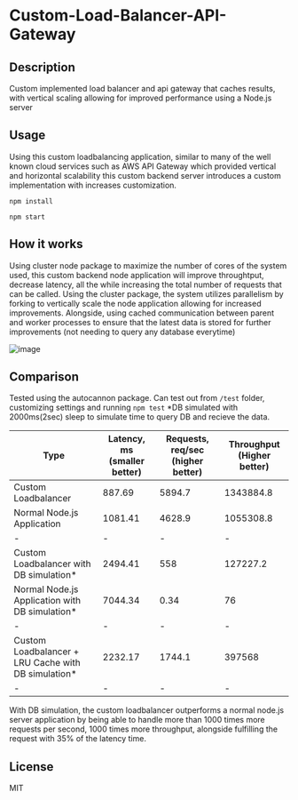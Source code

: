 # Custom-Load-Balancer-API-Gateway

## Description
Custom implemented load balancer and api gateway that caches results, with vertical scaling allowing for improved performance using a Node.js server


## Usage

Using this custom loadbalancing application, similar to many of the well known cloud services such as AWS API Gateway which provided vertical and horizontal scalability this custom backend server introduces a custom implementation with increases customization.

``
npm install
``

``
npm start
``

## How it works

Using cluster node package to maximize the number of cores of the system used, this custom backend node application will improve throughtput, decrease latency, 
all the while increasing the total number of requests that can be called. Using the cluster package, the system utilizes parallelism by forking to vertically scale
the node application allowing for increased improvements. Alongside, using cached communication between parent and worker processes to ensure that the latest 
data is stored for further improvements (not needing to query any database everytime)

![image](https://user-images.githubusercontent.com/81478885/209595184-4e048d89-3944-4997-aa9e-ad70f94335e4.png)


## Comparison
Tested using the autocannon package. Can test out from ``/test`` folder, customizing settings and running ``npm test``
*DB simulated with 2000ms(2sec) sleep to simulate time to query DB and recieve the data.

| Type | Latency, ms (smaller better) | Requests, req/sec (higher better) | Throughput (Higher better) |
|------|------------------------------|-----------------------------------|----------------------------|
| Custom Loadbalancer | 887.69| 5894.7 | 1343884.8|
| Normal Node.js Application | 1081.41 | 4628.9 | 1055308.8 |
|-|-|-|-|
|Custom Loadbalancer with DB simulation*|2494.41 |558 |127227.2 |
|Normal Node.js Application with DB simulation*|7044.34|0.34 |76|
|-|-|-|-|
|Custom Loadbalancer + LRU Cache with DB simulation*| 2232.17 |1744.1 |397568 |
|-|-|-|-|


With DB simulation, the custom loadbalancer outperforms a normal node.js server application by being able to handle more than 1000 times more requests per second, 1000 times more throughput, alongside fulfilling the request with 35% of the latency time. 

## License 
MIT
